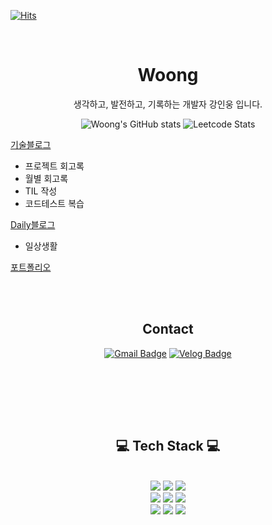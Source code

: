 

[![Hits](https://hits.seeyoufarm.com/api/count/incr/badge.svg?url=https%3A%2F%2Fgithub.com%2Fin-woong&count_bg=%2379C83D&title_bg=%23555555&icon=&icon_color=%23E7E7E7&title=hits&edge_flat=false)](https://hits.seeyoufarm.com)
<div align = "center">

<br/>
 
 <h1>Woong</h1>
 
 생각하고, 발전하고, 기록하는 개발자 강인웅 입니다.
 
  ![Woong's GitHub stats](https://github-readme-stats.vercel.app/api?username=in-woong&theme=darcula&show_icons=true)
 ![Leetcode Stats](https://leetcard.jacoblin.cool/inwoong100)
 <div align="left">
 
 [기술블로그](https://velog.io/@inwoong100)
  - 프로젝트 회고록
  - 월별 회고록
  - TIL 작성
  - 코드테스트 복습
 
 [Daily블로그](https://blog.naver.com/kanginwoong)
  - 일상생활
 
 [포트폴리오](https://efficient-rosemary-5ce.notion.site/In-woong-Kang-4edce28b469f4c01b10f4592c10e1167)
 </div>

<br/>


 
<br/>

 <h2> Contact </h2>
 
[![Gmail Badge](https://img.shields.io/badge/Gmail-d14836?style=flat-square&logo=Gmail&logoColor=white&link=mailto:inwoong100@gmail.com)](mailto:inwoong100@gmail.com) [![Velog Badge](http://img.shields.io/badge/-Velog-brightgreen?style=flat-square&logo=FF5722&link=https://velog.io/@inwoong100)](https://velog.io/@inwoong100) 
 



<br/><br/>
 
 
 <br/><br/>
 
<h2>💻 Tech Stack 💻</h2>
 
<br/>


<img src="https://img.shields.io/badge/HTML-E34F26?style=flat-square&logo=HTML5&logoColor=white"/>
<img src="https://img.shields.io/badge/CSS-1572B6?style=flat-square&logo=CSS3&logoColor=white"/>
<img src="https://img.shields.io/badge/JavaScript-F7DF1E?style=flat-square&logo=JavaScript&logoColor=white"/>
<br>
<img src="https://img.shields.io/badge/React-61DAFB?style=flat-square&logo=React&logoColor=white"/>
<img src="https://img.shields.io/badge/Redux-764ABC?style=flat-square&logo=Redux&logoColor=white"/>
<img src="https://img.shields.io/badge/Django-092E20?style=flat-square&logo=Django&logoColor=white"/>
<br>
<img src="https://img.shields.io/badge/Arduino-00979D?style=flat-square&logo=Arduino&logoColor=white"/>
<img src="https://img.shields.io/badge/Git-F05032?style=flat-square&logo=Git&logoColor=white"/>
<img src="https://img.shields.io/badge/Python-3776AB?style=flat-square&logo=Python&logoColor=white"/>

</div>

<br/>



